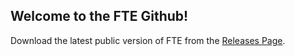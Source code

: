 ## Welcome to the FTE Github!

Download the latest public version of FTE from the [Releases Page](https://github.com/Fraser-T/FTEPublic/releases).
